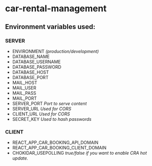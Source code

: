 # car-rental-management
## Environment variables used:
### SERVER
- ENVIRONMENT *(production/development)*
- DATABASE_NAME
- DATABASE_USERNAME
- DATABASE_PASSWORD
- DATABASE_HOST
- DATABASE_PORT
- MAIL_HOST
- MAIL_USER
- MAIL_PASS
- MAIL_PORT
- SERVER_PORT *Port to serve content*
- SERVER_URL *Used for CORS*
- CLIENT_URL *Used for CORS*
- SECRET_KEY *Used to hash passwords*
### CLIENT
- REACT_APP_CAR_BOOKING_API_DOMAIN
- REACT_APP_CAR_BOOKING_CLIENT_DOMAIN
- CHOKIDAR_USEPOLLING *true/false if you want to enable CRA hot update.*
